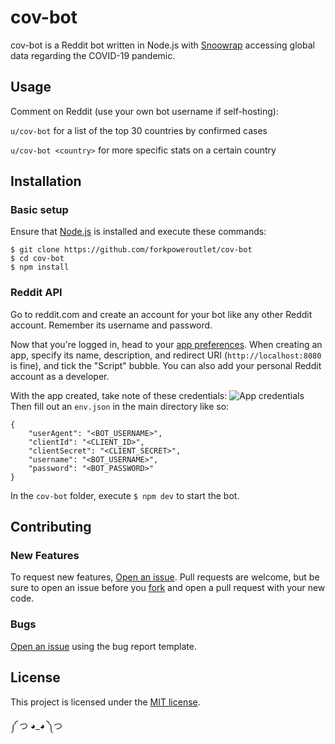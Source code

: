 # cov-bot
cov-bot is a Reddit bot written in Node.js with [Snoowrap](https://github.com/not-an-aardvark/snoowrap) accessing global data regarding the COVID-19 pandemic.

## Usage
Comment on Reddit (use your own bot username if self-hosting):

`u/cov-bot` for a list of the top 30 countries by confirmed cases

`u/cov-bot <country>` for more specific stats on a certain country

## Installation
### Basic setup
Ensure that [Node.js](https://nodejs.org) is installed and execute these commands:
```
$ git clone https://github.com/forkpoweroutlet/cov-bot
$ cd cov-bot
$ npm install
```

### Reddit API
Go to reddit.com and create an account for your bot like any other Reddit account. Remember its username and password.

Now that you're logged in, head to your [app preferences](https://ssl.reddit.com/prefs/apps/). When creating an app, specify its name, description, and redirect URI (`http://localhost:8080` is fine), and tick the "Script" bubble. You can also add your personal Reddit account as a developer.

With the app created, take note of these credentials: ![App credentials](https://camo.githubusercontent.com/d85ccba28045ea28ca305e8825a90a2912fdbbe1/68747470733a2f2f692e696d6775722e636f6d2f515938787950432e706e67)
Then fill out an `env.json` in the main directory like so:
```
{
    "userAgent": "<BOT_USERNAME>",
    "clientId": "<CLIENT_ID>",
    "clientSecret": "<CLIENT_SECRET>",
    "username": "<BOT_USERNAME>",
    "password": "<BOT_PASSWORD>"
}
```
In the `cov-bot` folder, execute `$ npm dev` to start the bot.

## Contributing
### New Features
To request new features, [Open an issue](https://github.com/forkpoweroutlet/cov-bot/issues/new?labels=enhancement&template=feature_request.md). Pull requests are welcome, but be sure to open an issue before you [fork](https://github.com/forkpoweroutlet/cov-bot/fork) and open a pull request with your new code.

### Bugs
[Open an issue](https://github.com/forkpoweroutlet/cov-bot/issues/new?labels=bug&template=bug_report.md) using the bug report template.

## License
This project is licensed under the [MIT license](https://choosealicense.com/licenses/mit/).

༼ つ ◕_◕ ༽つ
